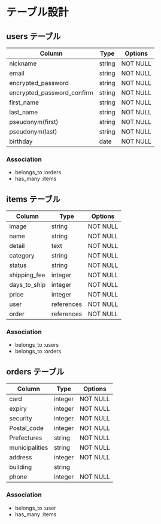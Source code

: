 # テーブル設計

## users テーブル

| Column                     | Type    | Options  |
| -----------------          | ------- | -------- |
| nickname                   | string  | NOT NULL |
| email                      | string  | NOT NULL |
| encrypted_password         | string  | NOT NULL |
| encrypted_password_confirm | string  | NOT NULL |
| first_name                 | string  | NOT NULL |
| last_name                  | string  | NOT NULL |
| pseudonym(first)           | string  | NOT NULL |
| pseudonym(last)            | string  | NOT NULL |
| birthday                   | date    | NOT NULL |

### Association

- belongs_to :orders
- has_many :items

## items テーブル

| Column       | Type       | Options  |
| ------------ | ---------- | -------- |
| image        | string     | NOT NULL |
| name         | string     | NOT NULL |
| detail       | text       | NOT NULL |
| category     | string     | NOT NULL |
| status       | string     | NOT NULL |
| shipping_fee | integer    | NOT NULL |
| days_to_ship | integer    | NOT NULL |
| price        | integer    | NOT NULL |
| user         | references | NOT NULL |
| order        | references | NOT NULL |

### Association

- belongs_to :users
- belongs_to :orders

## orders テーブル

| Column         | Type    | Options  |
| -------------- | ------- | -------- |
| card           | integer | NOT NULL |
| expiry         | integer | NOT NULL |
| security       | integer | NOT NULL |
| Postal_code    | integer | NOT NULL |
| Prefectures    | string  | NOT NULL |
| municipalities | string  | NOT NULL |
| address        | integer | NOT NULL |
| building  | string  |          |
| phone          | integer | NOT NULL |

### Association

- belongs_to :user
- has_many :items